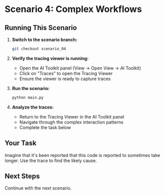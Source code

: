 # Scenario 4: Complex Workflows

## Running This Scenario

1. **Switch to the scenario branch:**
   ```bash
   git checkout scenario_04
   ```

2. **Verify the tracing viewer is running:**
   - Open the AI Toolkit panel (View → Open View → AI Toolkit)
   - Click on "Traces" to open the Tracing Viewer
   - Ensure the viewer is ready to capture traces

3. **Run the scenario:**
   ```bash
   python main.py
   ```

4. **Analyze the traces:**
   - Return to the Tracing Viewer in the AI Toolkit panel
   - Navigate through the complex interaction patterns
   - Complete the task below

## Your Task

Imagine that it's been reported that this code is reported to sometimes take longer. Use the trace to find the likely cause.

## Next Steps

Continue with the next scenario.